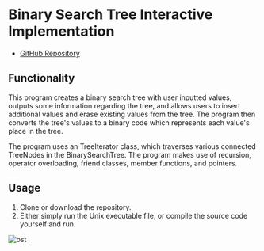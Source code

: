 # Binary Search Tree Interactive Implementation

* [GitHub Repository](https://github.com/colinmcdaniel/binary-search-tree)

## Functionality

This program creates a binary search tree with user inputted values, outputs some information regarding the tree, and allows users to insert additional values and erase existing values from the tree. The program then converts the tree's values to a binary code which represents each value's place in the tree.

The program uses an TreeIterator class, which traverses various connected TreeNodes in the BinarySearchTree. The program makes use of recursion, operator overloading, friend classes, member functions, and pointers.

## Usage

1. Clone or download the repository.
2. Either simply run the Unix executable file, or compile the source code yourself and run.

![bst](https://cloud.githubusercontent.com/assets/18273101/21840806/4d0b44c8-d794-11e6-8f5a-070b0736a374.gif)
